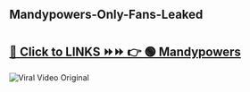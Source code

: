 
 ## Mandypowers-Only-Fans-Leaked

# <h2><a href="https://clipsfans.com/Mandypowers&ref=git">🔗 Click to LINKS ⏩⏩ 👉 🟢 Mandypowers </a></h2>

<a href="https://clipsfans.com/Mandypowers&ref=git" rel="nofollow" data-target="animated-image.originalLink"><img src="https://i.ibb.co.com/xMMVF88/686577567.gif" alt="Viral Video Original" style="max-width: 100%; display: inline-block;" data-target="animated-image.originalImage"></a>
